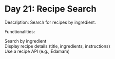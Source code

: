 # Day 21: Recipe Search

Description: Search for recipes by ingredient.

Functionalities:

Search by ingredient<br>
Display recipe details (title, ingredients, instructions)<br>
Use a recipe API (e.g., Edamam)
